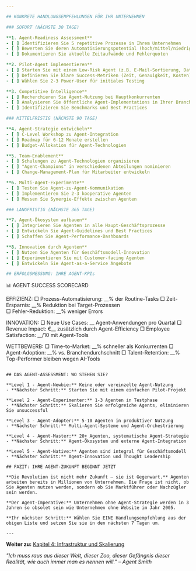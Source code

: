 ```yaml
---

## KONKRETE HANDLUNGSEMPFEHLUNGEN FÜR IHR UNTERNEHMEN

### SOFORT (NÄCHSTE 30 TAGE)

**1. Agent-Readiness Assessment**
- [ ] Identifizieren Sie 5 repetitive Prozesse in Ihrem Unternehmen
- [ ] Bewerten Sie deren Automatisierungspotential (hoch/mittel/niedrig)
- [ ] Dokumentieren Sie aktuelle Zeitaufwände und Fehlerquoten

**2. Pilot-Agent implementieren**
- [ ] Starten Sie mit einem Low-Risk Agent (z.B. E-Mail-Sortierung, Dateneinträge)
- [ ] Definieren Sie klare Success-Metriken (Zeit, Genauigkeit, Kosten)
- [ ] Wählen Sie 2-3 Power-User für initiales Testing

**3. Competitive Intelligence**
- [ ] Recherchieren Sie Agent-Nutzung bei Hauptkonkurrenten
- [ ] Analysieren Sie öffentliche Agent-Implementations in Ihrer Branche
- [ ] Identifizieren Sie Benchmarks und Best Practices

### MITTELFRISTIG (NÄCHSTE 90 TAGE)

**4. Agent-Strategie entwickeln**
- [ ] C-Level Workshop zu Agent-Integration
- [ ] Roadmap für 6-12 Monate erstellen
- [ ] Budget-Allokation für Agent-Technologien

**5. Team-Enablement**
- [ ] Schulungen zu Agent-Technologien organisieren
- [ ] "Agent-Champions" in verschiedenen Abteilungen nominieren
- [ ] Change-Management-Plan für Mitarbeiter entwickeln

**6. Multi-Agent-Experimente**
- [ ] Testen Sie Agent-zu-Agent-Kommunikation
- [ ] Implementieren Sie 2-3 kooperative Agenten
- [ ] Messen Sie Synergie-Effekte zwischen Agenten

### LANGFRISTIG (NÄCHSTE 365 TAGE)

**7. Agent-Ökosystem aufbauen**
- [ ] Integrieren Sie Agenten in alle Haupt-Geschäftsprozesse
- [ ] Entwickeln Sie Agent-Guidelines und Best Practices
- [ ] Schaffen Sie Agent-Performance-Dashboards

**8. Innovation durch Agenten**
- [ ] Nutzen Sie Agenten für Geschäftsmodell-Innovation
- [ ] Experimentieren Sie mit Customer-facing Agenten
- [ ] Entwickeln Sie Agent-as-a-Service Angebote

## ERFOLGSMESSUNG: IHRE AGENT-KPIs

```
📊 AGENT SUCCESS SCORECARD

EFFIZIENZ:
□ Prozess-Automatisierung: __% der Routine-Tasks
□ Zeit-Ersparnis: __% Reduktion bei Target-Prozessen  
□ Fehler-Reduktion: __% weniger Errors

INNOVATION:
□ Neue Use Cases: __ Agent-Anwendungen pro Quartal
□ Revenue Impact: €__ zusätzlich durch Agent-Efficiency
□ Employee Satisfaction: __/10 mit Agent-Tools

WETTBEWERB:
□ Time-to-Market: __% schneller als Konkurrenten
□ Agent-Adoption: __% vs. Branchendurchschnitt
□ Talent-Retention: __% Top-Performer bleiben wegen AI-Tools
```

## DAS AGENT-ASSESSMENT: WO STEHEN SIE?

**Level 1 - Agent-Newbie:** Keine oder vereinzelte Agent-Nutzung
- **Nächster Schritt:** Starten Sie mit einem einfachen Pilot-Projekt

**Level 2 - Agent-Experimenter:** 1-3 Agenten in Testphase
- **Nächster Schritt:** Skalieren Sie erfolgreiche Agents, eliminieren Sie unsuccessful

**Level 3 - Agent-Adopter:** 5-10 Agenten in produktiver Nutzung
- **Nächster Schritt:** Multi-Agent-Systeme und Agent-Orchestrierung

**Level 4 - Agent-Master:** 20+ Agenten, systematische Agent-Strategie
- **Nächster Schritt:** Agent-Ökosystem und externe Agent-Integration

**Level 5 - Agent-Native:** Agenten sind integral für Geschäftsmodell
- **Nächster Schritt:** Agent-Innovation und Thought Leadership

## FAZIT: IHRE AGENT-ZUKUNFT BEGINNT JETZT

**Die Revolution ist nicht mehr Zukunft – sie ist Gegenwart.** Agenten arbeiten bereits in Millionen von Unternehmen. Die Frage ist nicht, ob Sie Agenten nutzen werden, sondern ob Sie Marktführer oder Nachzügler sein werden.

**Der Agent-Imperative:** Unternehmen ohne Agent-Strategie werden in 3 Jahren so obsolet sein wie Unternehmen ohne Website im Jahr 2005.

**Ihr nächster Schritt:** Wählen Sie EINE Handlungsempfehlung aus der obigen Liste und setzen Sie sie in den nächsten 7 Tagen um.

---
```


**Weiter zu:** [Kapitel 4: Infrastruktur und Skalierung](../kapitel_4/intro.md)

*"Ich muss raus aus dieser Welt, dieser Zoo, dieser Gefängnis dieser Realität, wie auch immer man es nennen will." – Agent Smith*